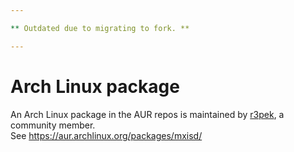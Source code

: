 ```yaml
---

** Outdated due to migrating to fork. **

---
```


# Arch Linux package
An Arch Linux package in the AUR repos is maintained by [r3pek](https://matrix.to/#/@r3pek:r3pek.org), a community member.  
See https://aur.archlinux.org/packages/mxisd/
